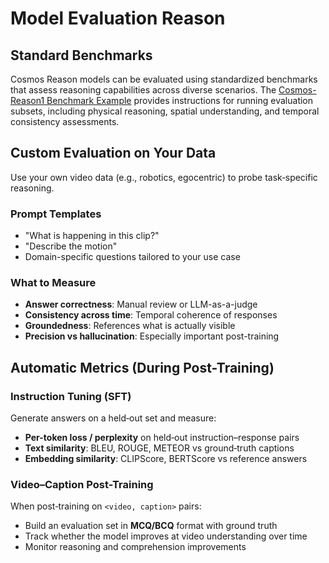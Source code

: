 # Model Evaluation Reason

## Standard Benchmarks

Cosmos Reason models can be evaluated using standardized benchmarks that assess reasoning capabilities across diverse scenarios. The [Cosmos-Reason1 Benchmark Example](https://github.com/nvidia-cosmos/cosmos-reason1/blob/main/examples/benchmark/README.md) provides instructions for running evaluation subsets, including physical reasoning, spatial understanding, and temporal consistency assessments.

## Custom Evaluation on Your Data

Use your own video data (e.g., robotics, egocentric) to probe task‑specific reasoning.

### Prompt Templates

- "What is happening in this clip?"
- "Describe the motion"
- Domain-specific questions tailored to your use case

### What to Measure

- **Answer correctness**: Manual review or LLM-as-a-judge
- **Consistency across time**: Temporal coherence of responses
- **Groundedness**: References what is actually visible
- **Precision vs hallucination**: Especially important post-training

## Automatic Metrics (During Post-Training)

### Instruction Tuning (SFT)

Generate answers on a held‑out set and measure:

- **Per-token loss / perplexity** on held‑out instruction–response pairs
- **Text similarity**: BLEU, ROUGE, METEOR vs ground‑truth captions
- **Embedding similarity**: CLIPScore, BERTScore vs reference answers

### Video–Caption Post-Training

When post‑training on `<video, caption>` pairs:

- Build an evaluation set in **MCQ/BCQ** format with ground truth
- Track whether the model improves at video understanding over time
- Monitor reasoning and comprehension improvements
